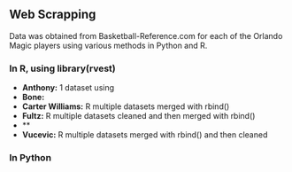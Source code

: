 ## Web Scrapping 

Data was obtained from Basketball-Reference.com for each of the Orlando Magic players using various methods in Python and R. 

### In R, using library(rvest) 
- **Anthony:** 1 dataset using 
- **Bone:** 
- **Carter Williams:** R multiple datasets merged with rbind()
- **Fultz:** R multiple datasets cleaned and then merged with rbind()
- **
- **Vucevic:** R multiple datasets merged with rbind() and then cleaned 

### In Python 
